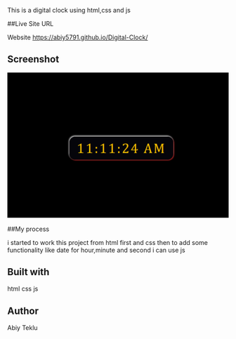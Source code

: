 This is a digital clock using html,css and js

##Live Site URL

Website https://abiy5791.github.io/Digital-Clock/

## Screenshot

![ScreenShot](Screenshot.png)

##My process

i started to work this project from html first and css then to add some functionality like date for hour,minute and second
i can use js

## Built with

html css js

## Author

Abiy Teklu
